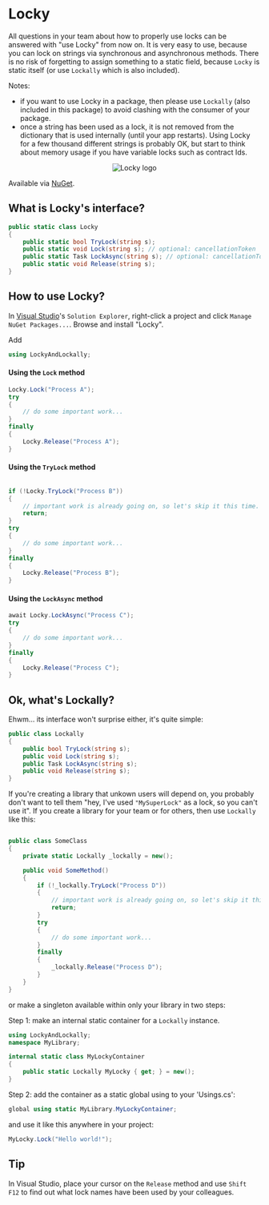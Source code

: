 # Locky

All questions in your team about how to properly use locks can be answered with "use Locky" from now on. It is very easy to use, because you can lock on strings via synchronous and asynchronous methods. There is no risk of forgetting to assign something to a static field, because `Locky` is static itself (or use `Lockally` which is also included).

Notes:

- if you want to use Locky in a package, then please use `Lockally` (also included in this package) to avoid clashing with the consumer of your package.<br/>
- once a string has been used as a lock, it is not removed from the dictionary that is used internally (until your app restarts). Using Locky for a few thousand different strings is probably OK, but start to think about memory usage if you have variable locks such as contract Ids.

<p align="center">
    <img src="https://avatars.githubusercontent.com/u/125100496?s=100&u=dfb896642d9b9e298628e8dd804202ed3c5e1386&v=4" alt="Locky logo"/>
</p>

Available via [NuGet](https://www.nuget.org/packages/Locky).

## What is Locky's interface?

```csharp
public static class Locky
{
    public static bool TryLock(string s);
    public static void Lock(string s); // optional: cancellationToken
    public static Task LockAsync(string s); // optional: cancellationToken
    public static void Release(string s);
}
```

## How to use Locky?

In [Visual Studio](https://visualstudio.microsoft.com/downloads/)'s `Solution Explorer`, right-click a project and click `Manage NuGet Packages...`. Browse and install "Locky".

Add
```csharp
using LockyAndLockally;
```

#### Using the `Lock` method

```csharp
Locky.Lock("Process A");
try
{
    // do some important work...
}
finally
{
    Locky.Release("Process A");
}
```

#### Using the `TryLock` method
```csharp

if (!Locky.TryLock("Process B"))
{
    // important work is already going on, so let's skip it this time.
    return;
}
try
{
    // do some important work...
}
finally
{
    Locky.Release("Process B");
}
```

#### Using the `LockAsync` method
```csharp
await Locky.LockAsync("Process C");
try
{
    // do some important work...
}
finally
{
    Locky.Release("Process C");
}
```

## Ok, what's Lockally?

Ehwm... its interface won't surprise either, it's quite simple:

```csharp
public class Lockally
{
    public bool TryLock(string s);
    public void Lock(string s);
    public Task LockAsync(string s);
    public void Release(string s);
}
```

If you're creating a library that unkown users will depend on, you probably don't want to tell them "hey, I've used `"MySuperLock"` as a lock, so you can't use it". If you create a library for your team or for others, then use `Lockally` like this:

```csharp

public class SomeClass
{
    private static Lockally _lockally = new();

    public void SomeMethod()
    {
        if (!_lockally.TryLock("Process D"))
        {
            // important work is already going on, so let's skip it this time.
            return; 
        }
        try
        {
            // do some important work...
        }
        finally
        {
            _lockally.Release("Process D");
        }
    }
}
```
or make a singleton available within only your library in two steps:

Step 1: make an internal static container for a `Lockally` instance.
```csharp
using LockyAndLockally;
namespace MyLibrary;

internal static class MyLockyContainer
{
    public static Lockally MyLocky { get; } = new();
}
```
Step 2: add the container as a static global using to your 'Usings.cs':
```csharp
global using static MyLibrary.MyLockyContainer;
```
and use it like this anywhere in your project:
```csharp
MyLocky.Lock("Hello world!");
```

## Tip

In Visual Studio, place your cursor on the `Release` method and use `Shift F12` to find out what lock names have been used by your colleagues.
